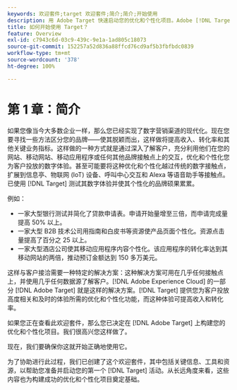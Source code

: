 ```yaml
---
keywords: 欢迎套件;target 欢迎套件;简介;简介;开始使用
description: 用 Adobe Target 快速启动您的优化和个性化项目。Adobe [!DNL Target] 欢迎套件是一个很不错的起点。
title: 如何开始使用 Target？
feature: Overview
exl-id: c7943c6d-03c9-439c-9e1a-1ad805c18073
source-git-commit: 152257a52d836a88ffcd76cd9af5b3fbfbdc0839
workflow-type: tm+mt
source-wordcount: '378'
ht-degree: 100%

---
```


# 第 1 章：简介

如果您像当今大多数企业一样，那么您已经实现了数字营销渠道的现代化。现在您要寻找一些方法区分您的品牌——使其脱颖而出，这样做将提高收入、转化率和其他关键业务指标。这样做的一种方式就是通过深入了解客户，充分利用他们在您的网站、移动网站、移动应用程序或任何其他品牌接触点上的交互，优化和个性化您为客户投放的数字体验。甚至可能要将这种优化和个性化越过传统的数字接触点，扩展到信息亭、物联网 (IoT) 设备、呼叫中心交互和 Alexa 等语音助手等接触点。已使用 [!DNL Target] 测试其数字体验并使其个性化的品牌硕果累累。

例如：

* 一家大型银行测试并简化了贷款申请表。申请开始量增至三倍，而申请完成量提高 50% 以上。
* 一家大型 B2B 技术公司用指南和白皮书等资源使产品页面个性化。资源点击量提高了百分之 25 以上。
* 一家大型酒店公司使其移动应用程序内容个性化。该应用程序的转化率达到其移动网站的两倍，推动预订金额达到 150 多万美元。

这样与客户接洽需要一种特定的解决方案：这种解决方案可用在几乎任何接触点上，并使用几乎任何数据源了解客户。[!DNL Adobe Experience Cloud] 的一部分 [!DNL Adobe Target] 就是这样的解决方案。[!DNL Target] 提供您为客户投放高度相关和及时的体验所需的优化和个性化功能，而这种体验可提高收入和转化率。

如果您正在查看此欢迎套件，那么您已决定在 [!DNL Adobe Target] 上构建您的优化和个性化项目。我们很高兴您这样做了。

现在，我们要确保你这就开始正确地使用它。

为了协助进行此过程，我们已创建了这个欢迎套件，其中包括关键信息、工具和资源，以帮助您准备并启动您的第一个 [!DNL Target] 活动。从长远角度来看，这些内容也为构建成功的优化和个性化项目奠定基础。
